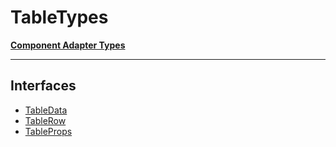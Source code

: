 # TableTypes

[**Component Adapter Types**](component-inventory.md)

***

## Interfaces

- [TableData](Table.TableTypes.Interface.TableData.md)
- [TableRow](Table.TableTypes.Interface.TableRow.md)
- [TableProps](Table.TableTypes.Interface.TableProps.md)
